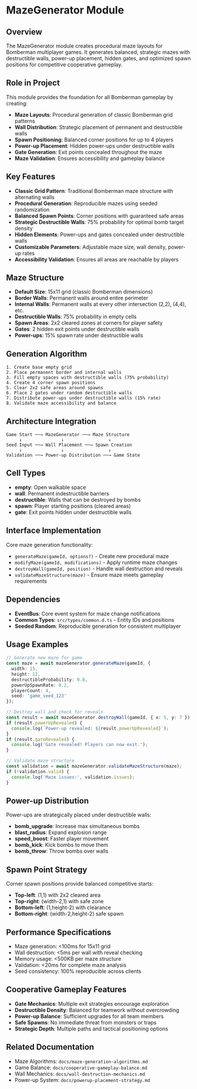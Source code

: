 # MazeGenerator Module

## Overview
The MazeGenerator module creates procedural maze layouts for Bomberman multiplayer games. It generates balanced, strategic mazes with destructible walls, power-up placement, hidden gates, and optimized spawn positions for competitive cooperative gameplay.

## Role in Project
This module provides the foundation for all Bomberman gameplay by creating:
- **Maze Layouts**: Procedural generation of classic Bomberman grid patterns
- **Wall Distribution**: Strategic placement of permanent and destructible walls
- **Spawn Positioning**: Balanced corner positions for up to 4 players
- **Power-up Placement**: Hidden power-ups under destructible walls
- **Gate Generation**: Exit points concealed throughout the maze
- **Maze Validation**: Ensures accessibility and gameplay balance

## Key Features
- **Classic Grid Pattern**: Traditional Bomberman maze structure with alternating walls
- **Procedural Generation**: Reproducible mazes using seeded randomization
- **Balanced Spawn Points**: Corner positions with guaranteed safe areas
- **Strategic Destructible Walls**: 75% probability for optimal bomb target density
- **Hidden Elements**: Power-ups and gates concealed under destructible walls
- **Customizable Parameters**: Adjustable maze size, wall density, power-up rates
- **Accessibility Validation**: Ensures all areas are reachable by players

## Maze Structure
- **Default Size**: 15x11 grid (classic Bomberman dimensions)
- **Border Walls**: Permanent walls around entire perimeter
- **Internal Walls**: Permanent walls at every other intersection (2,2), (4,4), etc.
- **Destructible Walls**: 75% probability in empty cells
- **Spawn Areas**: 2x2 cleared zones at corners for player safety
- **Gates**: 2 hidden exit points under destructible walls
- **Power-ups**: 15% spawn rate under destructible walls

## Generation Algorithm
```
1. Create base empty grid
2. Place permanent border and internal walls
3. Fill empty spaces with destructible walls (75% probability)
4. Create 4 corner spawn positions
5. Clear 2x2 safe areas around spawns
6. Place 2 gates under random destructible walls  
7. Distribute power-ups under destructible walls (15% rate)
8. Validate maze accessibility and balance
```

## Architecture Integration
```
Game Start ──→ MazeGenerator ──→ Maze Structure
     ↓               ↓                 ↓
Seed Input ──→ Wall Placement ──→ Spawn Creation
     ↓               ↓                 ↓
Validation ──→ Power-up Distribution ──→ Game State
```

## Cell Types
- **empty**: Open walkable space
- **wall**: Permanent indestructible barriers
- **destructible**: Walls that can be destroyed by bombs
- **spawn**: Player starting positions (cleared areas)
- **gate**: Exit points hidden under destructible walls

## Interface Implementation
Core maze generation functionality:
- `generateMaze(gameId, options?)` - Create new procedural maze
- `modifyMaze(gameId, modifications)` - Apply runtime maze changes
- `destroyWall(gameId, position)` - Handle wall destruction and reveals
- `validateMazeStructure(maze)` - Ensure maze meets gameplay requirements

## Dependencies
- **EventBus**: Core event system for maze change notifications
- **Common Types**: `src/types/common.d.ts` - Entity IDs and positions
- **Seeded Random**: Reproducible generation for consistent multiplayer

## Usage Examples
```typescript
// Generate new maze for game
const maze = await mazeGenerator.generateMaze(gameId, {
  width: 15,
  height: 11,
  destructibleProbability: 0.8,
  powerUpSpawnRate: 0.2,
  playerCount: 4,
  seed: 'game_seed_123'
});

// Destroy wall and check for reveals
const result = await mazeGenerator.destroyWall(gameId, { x: 5, y: 7 });
if (result.powerUpRevealed) {
  console.log(`Power-up revealed: ${result.powerUpRevealed}`);
}
if (result.gateRevealed) {
  console.log('Gate revealed! Players can now exit.');
}

// Validate maze structure
const validation = await mazeGenerator.validateMazeStructure(maze);
if (!validation.valid) {
  console.log('Maze issues:', validation.issues);
}
```

## Power-up Distribution
Power-ups are strategically placed under destructible walls:
- **bomb_upgrade**: Increase max simultaneous bombs
- **blast_radius**: Expand explosion range  
- **speed_boost**: Faster player movement
- **bomb_kick**: Kick bombs to move them
- **bomb_throw**: Throw bombs over walls

## Spawn Point Strategy
Corner spawn positions provide balanced competitive starts:
- **Top-left**: (1,1) with 2x2 cleared area
- **Top-right**: (width-2,1) with safe zone
- **Bottom-left**: (1,height-2) with clearance
- **Bottom-right**: (width-2,height-2) safe spawn

## Performance Specifications
- Maze generation: <100ms for 15x11 grid
- Wall destruction: <5ms per wall with reveal checking
- Memory usage: <500KB per maze structure
- Validation: <20ms for complete maze analysis
- Seed consistency: 100% reproducible across clients

## Cooperative Gameplay Features
- **Gate Mechanics**: Multiple exit strategies encourage exploration
- **Destructible Density**: Balanced for teamwork without overcrowding
- **Power-up Balance**: Sufficient upgrades for all team members
- **Safe Spawns**: No immediate threat from monsters or traps
- **Strategic Depth**: Multiple paths and tactical positioning options

## Related Documentation
- Maze Algorithms: `docs/maze-generation-algorithms.md`
- Game Balance: `docs/cooperative-gameplay-balance.md`
- Wall Mechanics: `docs/wall-destruction-mechanics.md`
- Power-up System: `docs/powerup-placement-strategy.md`